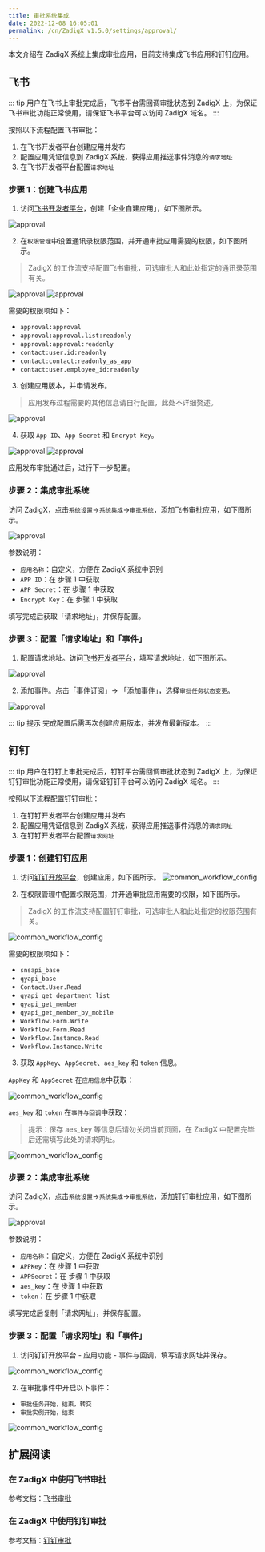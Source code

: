 ```yaml
---
title: 审批系统集成
date: 2022-12-08 16:05:01
permalink: /cn/ZadigX v1.5.0/settings/approval/
---
```


本文介绍在 ZadigX 系统上集成审批应用，目前支持集成飞书应用和钉钉应用。

## 飞书

::: tip
用户在飞书上审批完成后，飞书平台需回调审批状态到 ZadigX 上，为保证飞书审批功能正常使用，请保证飞书平台可以访问 ZadigX 域名。
:::

按照以下流程配置飞书审批：
1. 在飞书开发者平台创建应用并发布
2. 配置应用凭证信息到 ZadigX 系统，获得应用推送事件消息的`请求地址`
3. 在飞书开发者平台配置`请求地址`

### 步骤 1：创建飞书应用
1. 访问[飞书开发者平台](https://open.feishu.cn/)，创建「企业自建应用」，如下图所示。

![approval](./_images/approval_1.png)

2. 在`权限管理`中设置通讯录权限范围，并开通审批应用需要的权限，如下图所示。

> ZadigX 的工作流支持配置飞书审批，可选审批人和此处指定的通讯录范围有关。

![approval](./_images/larkapp_config_note_1.png)
![approval](./_images/approval_2.png)

需要的权限项如下：
- `approval:approval`
- `approval:approval.list:readonly`
- `approval:approval:readonly`
- `contact:user.id:readonly`
- `contact:contact:readonly_as_app`
- `contact:user.employee_id:readonly`

3. 创建应用版本，并申请发布。
> 应用发布过程需要的其他信息请自行配置，此处不详细赘述。

![approval](./_images/approval_3.png)

4. 获取 `App ID`、`App Secret` 和 `Encrypt Key`。

![approval](./_images/approval_4.png)
![approval](./_images/approval_5.png)

应用发布审批通过后，进行下一步配置。

### 步骤 2：集成审批系统

访问 ZadigX，点击`系统设置`->`系统集成`->`审批系统`，添加飞书审批应用，如下图所示。

![approval](./_images/approval_6.png)

参数说明：
- `应用名称`：自定义，方便在 ZadigX 系统中识别
- `APP ID`：在 步骤 1 中获取
- `APP Secret`：在 步骤 1 中获取
- `Encrypt Key`：在 步骤 1 中获取

填写完成后获取「请求地址」，并保存配置。

### 步骤 3：配置「请求地址」和「事件」

1. 配置请求地址。访问[飞书开发者平台](https://open.feishu.cn/)，填写请求地址，如下图所示。

![approval](./_images/approval_7.png)

2. 添加事件。点击「事件订阅」-> 「添加事件」，选择`审批任务状态变更`。

![approval](./_images/approval_2_1.png)

::: tip 提示
完成配置后需再次创建应用版本，并发布最新版本。
:::

## 钉钉

::: tip
用户在钉钉上审批完成后，钉钉平台需回调审批状态到 ZadigX 上，为保证钉钉审批功能正常使用，请保证钉钉平台可以访问 ZadigX 域名。
:::

按照以下流程配置钉钉审批：
1. 在钉钉开发者平台创建应用并发布
2. 配置应用凭证信息到 ZadigX 系统，获得应用推送事件消息的`请求网址`
3. 在钉钉开发者平台配置`请求网址`

### 步骤 1：创建钉钉应用
1. 访问[钉钉开放平台](https://open-dev.dingtalk.com/fe/app#/corp/app)，创建应用，如下图所示。
![common_workflow_config](./_images/dingtalk_app_config_1.png)

2. 在权限管理中配置权限范围，并开通审批应用需要的权限，如下图所示。

> ZadigX 的工作流支持配置钉钉审批，可选审批人和此处指定的权限范围有关。

![common_workflow_config](./_images/dingtalk_app_config_3.png)

需要的权限项如下：

- `snsapi_base`
- `qyapi_base`
- `Contact.User.Read`
- `qyapi_get_department_list`
- `qyapi_get_member`
- `qyapi_get_member_by_mobile`
- `Workflow.Form.Write`
- `Workflow.Form.Read`
- `Workflow.Instance.Read`
- `Workflow.Instance.Write`

3. 获取 `AppKey`、`AppSecret`、`aes_key` 和 `token` 信息。

`AppKey` 和 `AppSecret` 在`应用信息`中获取：

![common_workflow_config](./_images/dingtalk_app_config_2.png)

`aes_key` 和 `token` 在`事件与回调`中获取：

> 提示：保存 aes_key 等信息后请勿关闭当前页面，在 ZadigX 中配置完毕后还需填写此处的请求网址。

![common_workflow_config](./_images/dingtalk_app_config_4.png)

### 步骤 2：集成审批系统

访问 ZadigX，点击`系统设置`->`系统集成`->`审批系统`，添加钉钉审批应用，如下图所示。

![approval](./_images/dingtalk_approval_config.png)

参数说明：
- `应用名称`：自定义，方便在 ZadigX 系统中识别
- `APPKey`：在 步骤 1 中获取
- `APPSecret`：在 步骤 1 中获取
- `aes_key`：在 步骤 1 中获取
- `token`：在 步骤 1 中获取

填写完成后复制「请求网址」，并保存配置。

### 步骤 3：配置「请求网址」和「事件」

1. 访问钉钉开放平台 - 应用功能 - 事件与回调，填写请求网址并保存。

![common_workflow_config](./_images/dingtalk_app_config_5.png)

2. 在审批事件中开启以下事件：

- `审批任务开始，结束，转交`
- `审批实例开始，结束`

![common_workflow_config](./_images/dingtalk_app_config_6.png)

## 扩展阅读

### 在 ZadigX 中使用飞书审批

参考文档：[飞书审批](/ZadigX%20v1.5.0/project/workflow-approval/#飞书审批)

### 在 ZadigX 中使用钉钉审批

参考文档：[钉钉审批](/ZadigX%20v1.5.0/project/workflow-approval/#钉钉审批)
